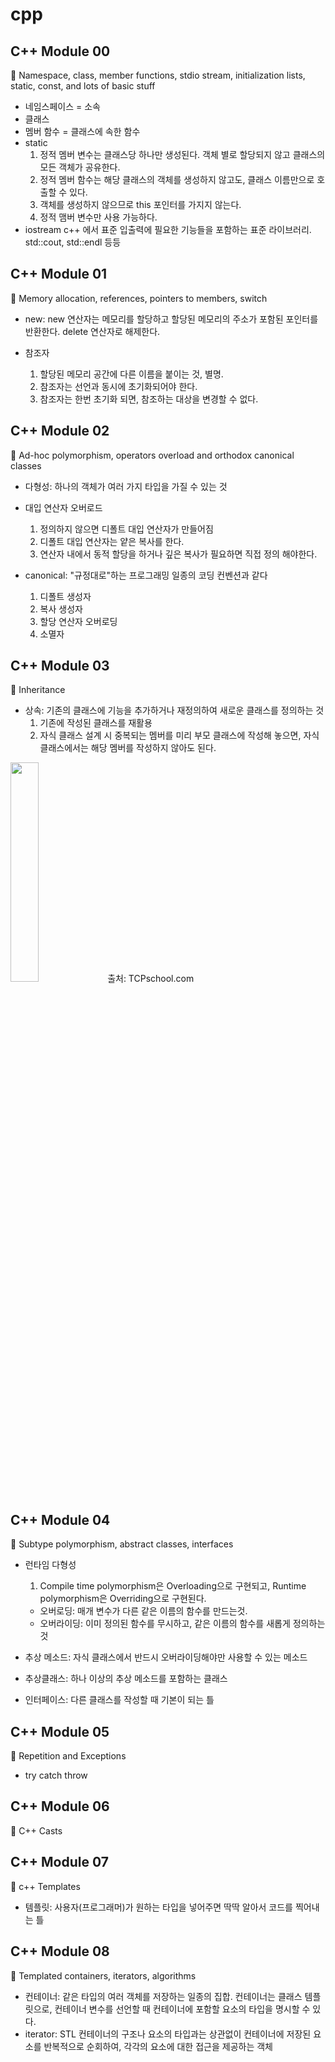 # cpp


## C++ Module 00

🌟 Namespace, class, member functions, stdio stream, initialization lists, static, const, and lots of basic stuff

* 네임스페이스 = 소속
* 클래스
* 멤버 함수 = 클래스에 속한 함수
* static
  1. 정적 멤버 변수는 클래스당 하나만 생성된다. 객체 별로 할당되지 않고 클래스의 모든 객체가 공유한다.
  2. 정적 멤버 함수는 해당 클래스의 객체를 생성하지 않고도, 클래스 이름만으로 호출할 수 있다.
  3. 객체를 생성하지 않으므로 this 포인터를 가지지 않는다.
  4. 정적 맴버 변수만 사용 가능하다.
* iostream
  c++ 에서 표준 입출력에 필요한 기능들을 포함하는 표준 라이브러리. std::cout, std::endl 등등


## C++ Module 01

🌟 Memory allocation, references, pointers to members, switch

* new: new 연산자는 메모리를 할당하고 할당된 메모리의 주소가 포함된 포인터를 반환한다. delete 연산자로 해제한다.

* 참조자
  1. 할당된 메모리 공간에 다른 이름을 붙이는 것, 별명.
  2. 참조자는 선언과 동시에 초기화되어야 한다.
  3. 참조자는 한번 초기화 되면, 참조하는 대상을 변경할 수 없다.


## C++ Module 02
🌟 Ad-hoc polymorphism, operators overload and orthodox canonical classes

* 다형성: 하나의 객체가 여러 가지 타입을 가질 수 있는 것
* 대입 연산자 오버로드
  1. 정의하지 않으면 디폴트 대입 연산자가 만들어짐
  2. 디폴트 대입 연산자는 얕은 복사를 한다.
  3. 연산자 내에서 동적 할당을 하거나 깊은 복사가 필요하면 직접 정의 해야한다.

* canonical: "규정대로"하는 프로그래밍 일종의 코딩 컨벤션과 같다
  1. 디폴트 생성자
  2. 복사 생성자
  3. 할당 연산자 오버로딩
  4. 소멸자


## C++ Module 03
🌟 Inheritance

* 상속: 기존의 클래스에 기능을 추가하거나 재정의하여 새로운 클래스를 정의하는 것
  1. 기존에 작성된 클래스를 재활용
  2. 자식 클래스 설계 시 중복되는 멤버를 미리 부모 클래스에 작성해 놓으면, 자식 클래스에서는 해당 멤버를 작성하지 않아도 된다.
<img src="http://tcpschool.com/lectures/img_java_inheritance_diagram.png" width=30%>
출처: TCPschool.com

## C++ Module 04
🌟 Subtype polymorphism, abstract classes, interfaces

* 런타임 다형성
  1. Compile time polymorphism은 Overloading으로 구현되고, Runtime polymorphism은 Overriding으로 구현된다.
    * 오버로딩: 매개 변수가 다른 같은 이름의 함수를 만드는것.
    * 오버라이딩: 이미 정의된 함수를 무시하고, 같은 이름의 함수를 새롭게 정의하는 것

* 추상 메소드: 자식 클래스에서 반드시 오버라이딩해야만 사용할 수 있는 메소드
* 추상클래스: 하나 이상의 추상 메소드를 포함하는 클래스
* 인터페이스: 다른 클래스를 작성할 때 기본이 되는 틀

## C++ Module 05
🌟 Repetition and Exceptions

* try catch throw

## C++ Module 06
🌟 C++ Casts


## C++ Module 07
🌟 c++ Templates

* 템플릿: 사용자(프로그래머)가 원하는 타입을 넣어주면 딱딱 알아서 코드를 찍어내는 틀

## C++ Module 08
🌟 Templated containers, iterators, algorithms

* 컨테이너: 같은 타입의 여러 객체를 저장하는 일종의 집합. 컨테이너는 클래스 템플릿으로, 컨테이너 변수를 선언할 때 컨테이너에 포함할 요소의 타입을 명시할 수 있다.
* iterator: STL 컨테이너의 구조나 요소의 타입과는 상관없이 컨테이너에 저장된 요소를 반복적으로 순회하여, 각각의 요소에 대한 접근을 제공하는 객체
